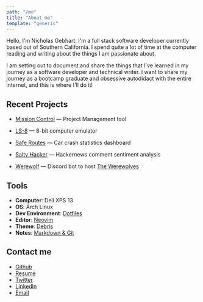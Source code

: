 ```yaml
---
path: "/me"
title: "About me"
template: "generic"
---
```


Hello, I'm Nicholas Gebhart. I'm a full stack software developer currently based out of Southern California. I spend quite a lot of time at the computer reading and writing about the things I am passionate about.

I am setting out to document and share the things that I've learned in my journey as a software developer and technical writer. I want to share my journey as a bootcamp graduate and obsessive autodidact with the entire internet, and this is where I'll do it!

## Recent Projects
 - [Mission Control]() — Project Management tool

 - [LS-8]() — 8-bit computer emulator

 - [Safe Routes]() — Car crash statistics dashboard

 - [Salty Hacker]() — Hackernews comment sentiment analysis

 - [Werewolf]() — Discord bot to host [The Werewolves][2]

[2]: https://en.wikipedia.org/wiki/Mafia_(party_game)

## Tools
 - **Computer**: Dell XPS 13
 - **OS**: Arch Linux
 - **Dev Environment**: [Dotfiles](https://github.com/gebhartn/Dotfiles)
 - **Editor**: [Neovim](https://github.com/gebhartn/Dotfiles/blob/master/.config/nvim/init.vim)
 - **Theme**: [Debris](https://github.com/gebhartn/Dotfiles/blob/master/.config/nvim/colors/debris.vim)
 - **Notes**: [Markdown & Git](https://github.com/gebhartn/Dotfiles/blob/master/.config/prompt/aliasrc#L56)

## Contact me
 - [Github](https://github.com/gebhartn)
 - [Resume](/resume)
 - [Twitter](https://twitter.com/realngebhart)
 - [LinkedIn](https://linkedin.com/in/nicholas-gebhart)
 - [Email](mailto:nicholas.gebhart@gmail.com)
